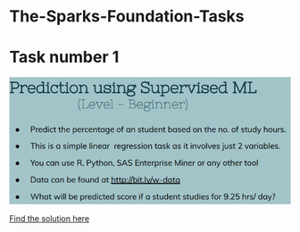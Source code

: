# The-Sparks-Foundation-Tasks
# Task number 1

![](images/task1img.PNG)

[Find the solution here](https://github.com/gunjapandey/The-Sparks-Foundation-Tasks/blob/main/Task1.ipynb)
